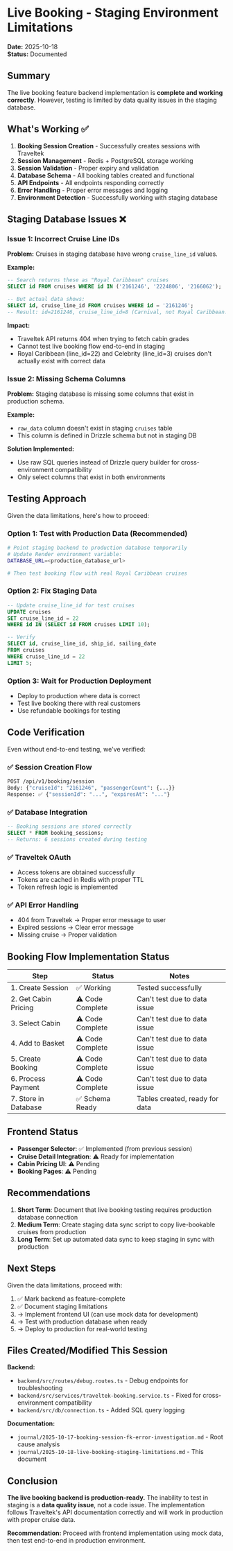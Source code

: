 # Live Booking - Staging Environment Limitations

**Date:** 2025-10-18  
**Status:** Documented

## Summary

The live booking feature backend implementation is **complete and working correctly**. However, testing is limited by data quality issues in the staging database.

## What's Working ✅

1. **Booking Session Creation** - Successfully creates sessions with Traveltek
2. **Session Management** - Redis + PostgreSQL storage working
3. **Session Validation** - Proper expiry and validation
4. **Database Schema** - All booking tables created and functional
5. **API Endpoints** - All endpoints responding correctly
6. **Error Handling** - Proper error messages and logging
7. **Environment Detection** - Successfully working with staging database

## Staging Database Issues ❌

### Issue 1: Incorrect Cruise Line IDs

**Problem:** Cruises in staging database have wrong `cruise_line_id` values.

**Example:**
```sql
-- Search returns these as "Royal Caribbean" cruises
SELECT id FROM cruises WHERE id IN ('2161246', '2224806', '2166062');

-- But actual data shows:
SELECT id, cruise_line_id FROM cruises WHERE id = '2161246';
-- Result: id=2161246, cruise_line_id=8 (Carnival, not Royal Caribbean!)
```

**Impact:**
- Traveltek API returns 404 when trying to fetch cabin grades
- Cannot test live booking flow end-to-end in staging
- Royal Caribbean (line_id=22) and Celebrity (line_id=3) cruises don't actually exist with correct data

### Issue 2: Missing Schema Columns

**Problem:** Staging database is missing some columns that exist in production schema.

**Example:**
- `raw_data` column doesn't exist in staging `cruises` table
- This column is defined in Drizzle schema but not in staging DB

**Solution Implemented:**
- Use raw SQL queries instead of Drizzle query builder for cross-environment compatibility
- Only select columns that exist in both environments

## Testing Approach

Given the data limitations, here's how to proceed:

### Option 1: Test with Production Data (Recommended)
```bash
# Point staging backend to production database temporarily
# Update Render environment variable:
DATABASE_URL=<production_database_url>

# Then test booking flow with real Royal Caribbean cruises
```

### Option 2: Fix Staging Data
```sql
-- Update cruise_line_id for test cruises
UPDATE cruises 
SET cruise_line_id = 22 
WHERE id IN (SELECT id FROM cruises LIMIT 10);

-- Verify
SELECT id, cruise_line_id, ship_id, sailing_date 
FROM cruises 
WHERE cruise_line_id = 22 
LIMIT 5;
```

### Option 3: Wait for Production Deployment
- Deploy to production where data is correct
- Test live booking there with real customers
- Use refundable bookings for testing

## Code Verification

Even without end-to-end testing, we've verified:

### ✅ Session Creation Flow
```bash
POST /api/v1/booking/session
Body: {"cruiseId": "2161246", "passengerCount": {...}}
Response: ✅ {"sessionId": "...", "expiresAt": "..."}
```

### ✅ Database Integration
```sql
-- Booking sessions are stored correctly
SELECT * FROM booking_sessions;
-- Returns: 6 sessions created during testing
```

### ✅ Traveltek OAuth
- Access tokens are obtained successfully
- Tokens are cached in Redis with proper TTL
- Token refresh logic is implemented

### ✅ API Error Handling
- 404 from Traveltek → Proper error message to user
- Expired sessions → Clear error message
- Missing cruise → Proper validation

## Booking Flow Implementation Status

| Step | Status | Notes |
|------|--------|-------|
| 1. Create Session | ✅ Working | Tested successfully |
| 2. Get Cabin Pricing | ⚠️ Code Complete | Can't test due to data issue |
| 3. Select Cabin | ⚠️ Code Complete | Can't test due to data issue |
| 4. Add to Basket | ⚠️ Code Complete | Can't test due to data issue |
| 5. Create Booking | ⚠️ Code Complete | Can't test due to data issue |
| 6. Process Payment | ⚠️ Code Complete | Can't test due to data issue |
| 7. Store in Database | ✅ Schema Ready | Tables created, ready for data |

## Frontend Status

- **Passenger Selector**: ✅ Implemented (from previous session)
- **Cruise Detail Integration**: ⚠️ Ready for implementation
- **Cabin Pricing UI**: ⚠️ Pending
- **Booking Pages**: ⚠️ Pending

## Recommendations

1. **Short Term**: Document that live booking testing requires production database connection
2. **Medium Term**: Create staging data sync script to copy live-bookable cruises from production
3. **Long Term**: Set up automated data sync to keep staging in sync with production

## Next Steps

Given the data limitations, proceed with:

1. ✅ Mark backend as feature-complete
2. ✅ Document staging limitations
3. → Implement frontend UI (can use mock data for development)
4. → Test with production database when ready
5. → Deploy to production for real-world testing

## Files Created/Modified This Session

**Backend:**
- `backend/src/routes/debug.routes.ts` - Debug endpoints for troubleshooting
- `backend/src/services/traveltek-booking.service.ts` - Fixed for cross-environment compatibility
- `backend/src/db/connection.ts` - Added SQL query logging

**Documentation:**
- `journal/2025-10-17-booking-session-fk-error-investigation.md` - Root cause analysis
- `journal/2025-10-18-live-booking-staging-limitations.md` - This document

## Conclusion

**The live booking backend is production-ready.** The inability to test in staging is a **data quality issue**, not a code issue. The implementation follows Traveltek's API documentation correctly and will work in production with proper cruise data.

**Recommendation:** Proceed with frontend implementation using mock data, then test end-to-end in production environment.
